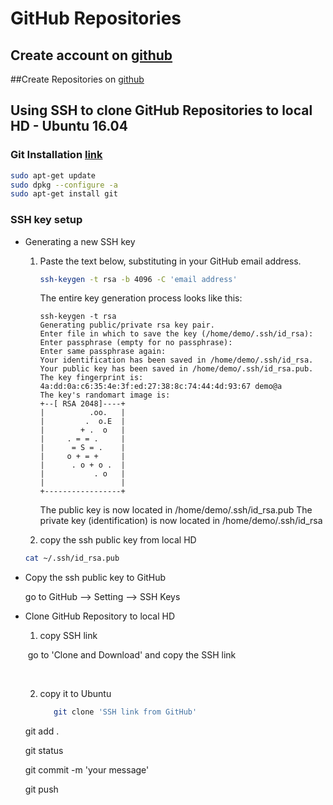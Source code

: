 # GitHub Repositories



## Create account on [github](https://github.com)

##Create Repositories on [github](https://github.com) 

## Using SSH to clone GitHub Repositories to local HD - Ubuntu 16.04



### Git Installation [link](https://www.digitalocean.com/community/tutorials/how-to-install-git-on-ubuntu-14-04)

```sh
sudo apt-get update
sudo dpkg --configure -a 
sudo apt-get install git
```

### SSH key setup

- Generating a new SSH key

  1. Paste the text below, substituting in your GitHub email address.

     ```sh
     ssh-keygen -t rsa -b 4096 -C 'email address'
     ```

     The entire key generation process looks like this:

     ```
     ssh-keygen -t rsa
     Generating public/private rsa key pair.
     Enter file in which to save the key (/home/demo/.ssh/id_rsa): 
     Enter passphrase (empty for no passphrase): 
     Enter same passphrase again: 
     Your identification has been saved in /home/demo/.ssh/id_rsa.
     Your public key has been saved in /home/demo/.ssh/id_rsa.pub.
     The key fingerprint is:
     4a:dd:0a:c6:35:4e:3f:ed:27:38:8c:74:44:4d:93:67 demo@a
     The key's randomart image is:
     +--[ RSA 2048]----+
     |          .oo.   |
     |         .  o.E  |
     |        + .  o   |
     |     . = = .     |
     |      = S = .    |
     |     o + = +     |
     |      . o + o .  |
     |           . o   |
     |                 |
     +-----------------+
     ```

     The public key is now located in /home/demo/.ssh/id_rsa.pub The private key (identification) is now located in /home/demo/.ssh/id_rsa

  2.  copy the ssh public key from local HD

     ```sh
     cat ~/.ssh/id_rsa.pub
     ```

- Copy the ssh public key to GitHub

  go to GitHub --> Setting --> SSH Keys

- Clone GitHub Repository to local HD

  1. copy SSH link

  ​        go to 'Clone and Download' and copy the SSH link

  ​

  2. copy it to Ubuntu 

      ```sh
         git clone 'SSH link from GitHub'
      ```

  git add .

  git status

  git commit -m 'your message'

  git push 

  ​

